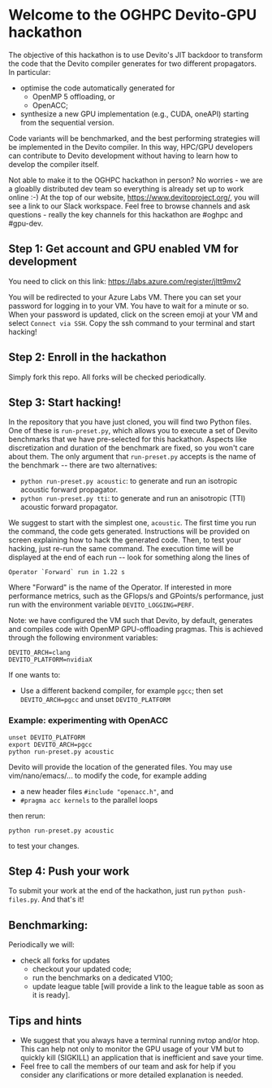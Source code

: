 # Welcome to the OGHPC Devito-GPU hackathon

The objective of this hackathon is to use Devito's JIT backdoor to transform
the code that the Devito compiler generates for two different propagators. In
particular:

* optimise the code automatically generated for
  * OpenMP 5 offloading, or
  * OpenACC;
* synthesize a new GPU implementation (e.g., CUDA, oneAPI) starting from the
  sequential version.

Code variants will be benchmarked, and the best performing strategies will be
implemented in the Devito compiler. In this way, HPC/GPU developers can
contribute to Devito development without having to learn how to develop the
compiler itself.

Not able to make it to the OGHPC hackathon in person? No worries - we are a
gloablly distributed dev team so everything is already set up to work online
:-) At the top of our website, https://www.devitoproject.org/, you will see a
link to our Slack workspace. Feel free to browse channels and ask questions -
really the key channels for this hackathon are \#oghpc and \#gpu-dev. 

## Step 1: Get account and GPU enabled VM for development
You need to click on this link:
https://labs.azure.com/register/jltt9mv2

You will be redirected to your Azure Labs VM.  There you can set your password
for logging in to your VM.  You have to wait for a minute or so.  When your
password is updated, click on the screen emoji at your VM and select `Connect
via SSH`. Copy the ssh command to your terminal and start hacking!

## Step 2: Enroll in the hackathon
Simply fork this repo. All forks will be checked periodically.

## Step 3: Start hacking!
In the repository that you have just cloned, you will find two Python files.
One of these is `run-preset.py`, which allows you to execute a set of Devito
benchmarks that we have pre-selected for this hackathon. Aspects like
discretization and duration of the benchmark are fixed, so you won't care about
them. The only argument that `run-preset.py` accepts is the name of the
benchmark -- there are two alternatives:

* `python run-preset.py acoustic`: to generate and run an isotropic acoustic
  forward propagator.
* `python run-preset.py tti`: to generate and run an anisotropic (TTI) acoustic
  forward propagator.

We suggest to start with the simplest one, `acoustic`.  The first time you run
the command, the code gets generated. Instructions will be provided on screen
explaining how to hack the generated code. Then, to test your hacking, just
re-run the same command. The execution time will be displayed at the end of
each run -- look for something along the lines of
```
Operator `Forward` run in 1.22 s
```
Where "Forward" is the name of the Operator. If interested in more performance
metrics, such as the GFlops/s and GPoints/s performance, just run with the
environment variable ``DEVITO_LOGGING=PERF``.

Note: we have configured the VM such that Devito, by default, generates and
compiles code with OpenMP GPU-offloading pragmas. This is achieved through the
following environment variables:

```
DEVITO_ARCH=clang
DEVITO_PLATFORM=nvidiaX
```

If one wants to:

* Use a different backend compiler, for example `pgcc`; then set
  `DEVITO_ARCH=pgcc` and unset `DEVITO_PLATFORM`

### Example: experimenting with OpenACC

```
unset DEVITO_PLATFORM
export DEVITO_ARCH=pgcc
python run-preset.py acoustic
```

Devito will provide the location of the generated files. You may use
vim/nano/emacs/... to modify the code, for example adding

* a new header files `#include "openacc.h"`, and
* `#pragma acc kernels` to the parallel loops

then rerun:

```
python run-preset.py acoustic
```

to test your changes.

## Step 4: Push your work
To submit your work at the end of the hackathon, just run `python
push-files.py`.  And that's it!

## Benchmarking:
Periodically we will:

* check all forks for updates
  * checkout your updated code;
  * run the benchmarks on a dedicated V100;
  * update league table [will provide a link to the league table as soon as it
    is ready].


## Tips and hints

- We suggest that you always have a terminal running nvtop and/or htop. This
  can help not only to monitor the GPU usage of your VM but to quickly kill
  (SIGKILL) an application that is inefficient and save your time.
- Feel free to call the members of our team and ask for help if you consider
  any clarifications or more detailed explanation is needed.
